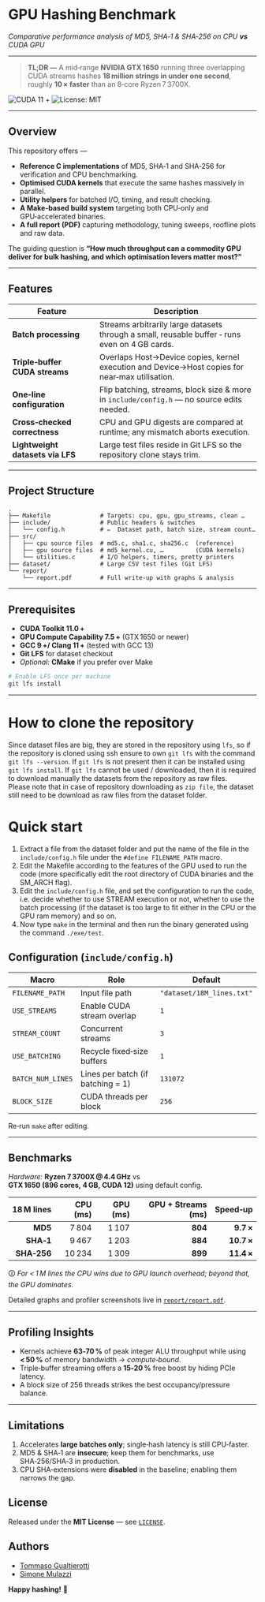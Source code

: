 # GPU Hashing Benchmark

*Comparative performance analysis of MD5, SHA‑1 & SHA‑256 on CPU **vs** CUDA GPU*

---

> **TL;DR —** A mid‑range **NVIDIA GTX 1650** running three overlapping CUDA streams hashes **18 million strings in under one second**, roughly **10 × faster** than an 8‑core Ryzen 7 3700X.

![CUDA 11 +](https://img.shields.io/badge/CUDA-11%2B-green) ![License: MIT](https://img.shields.io/badge/License-MIT-blue)

---

## Overview

This repository offers —

* **Reference C implementations** of MD5, SHA‑1 and SHA‑256 for verification and CPU benchmarking.
* **Optimised CUDA kernels** that execute the same hashes massively in parallel.
* **Utility helpers** for batched I/O, timing, and result checking.
* **A Make‑based build system** targeting both CPU‑only and GPU‑accelerated binaries.
* **A full report (PDF)** capturing methodology, tuning sweeps, roofline plots and raw data.

The guiding question is **“How much throughput can a commodity GPU deliver for bulk hashing, and which optimisation levers matter most?”**

---

## Features

| Feature                          | Description                                                                                     |
| -------------------------------- | ----------------------------------------------------------------------------------------------- |
| **Batch processing**             | Streams arbitrarily large datasets through a small, reusable buffer ‑ runs even on 4 GB cards.  |
| **Triple‑buffer CUDA streams**   | Overlaps Host→Device copies, kernel execution and Device→Host copies for near­‑max utilisation. |
| **One‑line configuration**       | Flip batching, streams, block size & more in `include/config.h` — no source edits needed.       |
| **Cross‑checked correctness**    | CPU and GPU digests are compared at runtime; any mismatch aborts execution.                     |
| **Lightweight datasets via LFS** | Large test files reside in Git LFS so the repository clone stays trim.                          |

---

## Project Structure

```
.
├── Makefile              # Targets: cpu, gpu, gpu_streams, clean …
├── include/              # Public headers & switches
│   └── config.h          # ✏️  Dataset path, batch size, stream count…
├── src/
│   ├── cpu source files  # md5.c, sha1.c, sha256.c  (reference)
│   ├── gpu source files  # md5_kernel.cu, …         (CUDA kernels)
│   └── utilities.c       # I/O helpers, timers, pretty printers
├── dataset/              # Large CSV test files (Git LFS)
└── report/
    └── report.pdf        # Full write‑up with graphs & analysis
```

---

## Prerequisites

* **CUDA Toolkit 11.0 +**
* **GPU Compute Capability 7.5 +** (GTX 1650 or newer)
* **GCC 9 +/ Clang 11 +** (tested with GCC 13)
* **Git LFS** for dataset checkout
* *Optional:* **CMake** if you prefer over Make

```bash
# Enable LFS once per machine
git lfs install
```

---

# How to clone the repository

Since dataset files are big, they are stored in the repository using `lfs`, so if the repository is cloned using ssh ensure to own `git lfs` with the command `git lfs --version`. If `git lfs` is not present then it can be installed using `git lfs install`. If `git lfs` cannot be used / downloaded, then it is required to download manually the datasets from the repository as raw files. \
Please note that in case of repository downloading as `zip file`, the dataset still need to be download as raw files from the dataset folder.

# Quick start

1. Extract a file from the dataset folder and put the name of the file in the `include/config.h` file under the `#define FILENAME_PATH` macro.
2. Edit the Makefile according to the features of the GPU used to run the code (more specifically edit the root directory of CUDA binaries and the SM_ARCH flag).
3. Edit the `include/config.h` file, and set the configuration to run the code, i.e. decide whether to use STREAM execution or not, whether to use the batch processing (if the dataset is too large to fit either in the CPU or the GPU ram memory) and so on.
4. Now type `make` in the terminal and then run the binary generated using the command `./exe/test`.


## Configuration (`include/config.h`)

| Macro             | Role                              | Default                   |
| ----------------- | --------------------------------- | ------------------------- |
| `FILENAME_PATH`   | Input file path                   | `"dataset/18M_lines.txt"` |
| `USE_STREAMS`     | Enable CUDA stream overlap        | `1`                       |
| `STREAM_COUNT`    | Concurrent streams                | `3`                       |
| `USE_BATCHING`    | Recycle fixed‑size buffers        | `1`                       |
| `BATCH_NUM_LINES` | Lines per batch (if batching = 1) | `131072`                  |
| `BLOCK_SIZE`      | CUDA threads per block            | `256`                     |

Re‑run `make` after editing.

---

## Benchmarks

*Hardware:* **Ryzen 7 3700X @ 4.4 GHz** vs **GTX 1650 (896 cores, 4 GB, CUDA 12)** using default config.

|  18 M lines | CPU (ms) | GPU (ms) | GPU + Streams (ms) |   Speed‑up |
| ----------: | -------: | -------: | -----------------: | ---------: |
|     **MD5** |    7 804 |    1 107 |            **804** |  **9.7 ×** |
|   **SHA‑1** |    9 467 |    1 203 |            **884** | **10.7 ×** |
| **SHA‑256** |   10 234 |    1 309 |            **899** | **11.4 ×** |

🛈 *For < 1 M lines the CPU wins due to GPU launch overhead; beyond that, the GPU dominates.*

Detailed graphs and profiler screenshots live in [`report/report.pdf`](report/gpu_programming_report_group2.pdf).

---

## Profiling Insights

* Kernels achieve **63‑70 %** of peak integer ALU throughput while using **< 50 %** of memory bandwidth → *compute‑bound*.
* Triple‑buffer streaming offers a **15‑20 %** free boost by hiding PCIe latency.
* A block size of 256 threads strikes the best occupancy/pressure balance.

---

## Limitations

1. Accelerates **large batches only**; single‑hash latency is still CPU‑faster.
2. MD5 & SHA‑1 are **insecure**; keep them for benchmarks, use SHA‑256/SHA‑3 in production.
3. CPU SHA‑extensions were **disabled** in the baseline; enabling them narrows the gap.


## License

Released under the **MIT License** — see [`LICENSE`](LICENSE).

## Authors
- [Tommaso Gualtierotti](https://github.com/tommasogualtierotti)
- [Simone Mulazzi](https://github.com/mulaz1)

**Happy hashing!** 🚀
